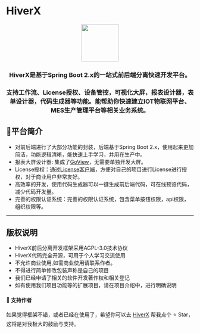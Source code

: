 # HiverX

<div align="center"><img src="https://hiver.cc/logo.png" width="100"/></div>
<div align="center"><h3 align="center">HiverX是基于Spring Boot 2.x的一站式前后端分离快速开发平台。</h3></div>
<div align="center"><h3 align="center">支持工作流、License授权、设备管控，可视化大屏，报表设计器，表单设计器，代码生成器等功能。能帮助你快速建立IOT物联网平台、MES生产管理平台等相关业务系统。</h3></div>

## 🌈平台简介

* 对前后端进行了大部分功能的封装，后端基于Spring Boot 2.x，使用起来更加简洁，功能逻辑清晰，能快速上手学习，并用在生产中。
* 报表大屏设计器: 集成了[GoView](https://gitee.com/dromara/go-view)，无需要单独开发大屏。
* License授权：通过[License客户端](https://gitee.com/delicacylee/electron-hiver-license)，方便对自己的项目进行License进行授权，对于商业用户非常友好。
* 高效率的开发，使用代码生成器可以一键生成前后端代码，可在线预览代码，减少代码开发量。
* 完善的权限认证系统：完善的权限认证系统，包含菜单按钮权限，api权限，组织权限等。

---
版权说明
---

* HiverX前后分离开发框架采用AGPL-3.0技术协议
* HiverX代码完全开源，可用于个人学习交流使用
* 不允许商业使用,如需商业使用请联系作者。
* 不得进行简单修改包装声称是自己的项目
* 我们已经申请了相关的软件开发著作权和相关登记
* 如有使用我们项目功能等的扩展项目，请在项目介绍中，进行明确说明

#### 💌 支持作者

如果觉得框架不错，或者已经在使用了，希望你可以去 <a target="_blank" href="https://gitee.com/delicacylee/hiver-x">HiverX</a> 帮我点个 ⭐ Star，这将是对我极大的鼓励与支持。